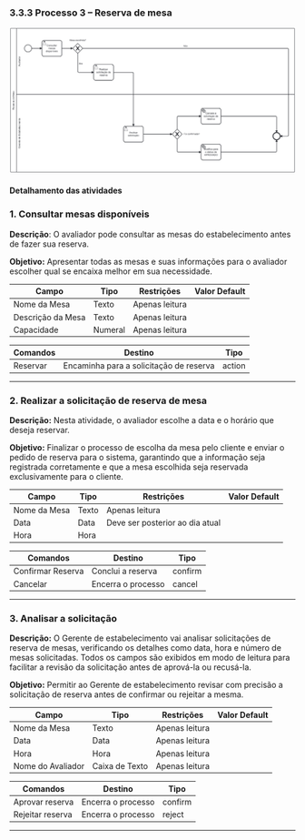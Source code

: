 ### 3.3.3 Processo 3 – Reserva de mesa

![reserva](images/processo-reserva-de-mesa.png)

#### Detalhamento das atividades

### 1. **Consultar mesas disponíveis**
**Descrição**: O avaliador pode consultar as mesas do estabelecimento antes de fazer sua reserva.
     
**Objetivo:** Apresentar todas as mesas e suas informações para o avaliador escolher qual se encaixa melhor em sua necessidade.
  
| **Campo**            | **Tipo**         | **Restrições**                | **Valor Default** |
|----------------------|------------------|-------------------------------|-------------------|
| Nome da Mesa         | Texto            |  Apenas leitura               |                   |
| Descrição da Mesa    | Texto            |  Apenas leitura               |                   |
| Capacidade           | Numeral          |  Apenas leitura               |                   |


| **Comandos**         | **Destino**                             | **Tipo**          |
|----------------------|-----------------------------------------|-------------------|
| Reservar             | Encaminha para a solicitação de reserva | action            |

---

### 2. **Realizar a solicitação de reserva de mesa**
**Descrição:** Nesta atividade, o avaliador escolhe a data e o horário que deseja reservar.

**Objetivo:** Finalizar o processo de escolha da mesa pelo cliente e enviar o pedido de reserva para o sistema, garantindo que a informação seja registrada corretamente e que a mesa escolhida seja reservada exclusivamente para o cliente.

| **Campo**            | **Tipo**         | **Restrições**                   | **Valor Default** |
|----------------------|------------------|----------------------------------|-------------------|
| Nome da Mesa         | Texto            |  Apenas leitura                  |                   |
| Data                 | Data             |  Deve ser posterior ao dia atual |                   |
| Hora                 | Hora             |                                  |                   |

| **Comandos**          | **Destino**                    | **Tipo**          |
|-----------------------|--------------------------------|-------------------|
| Confirmar Reserva     | Conclui a reserva              | confirm           |
| Cancelar              | Encerra o processo             | cancel            |

---

### 3. **Analisar a solicitação**
**Descrição:** O Gerente de estabelecimento vai analisar solicitações de reserva de mesas, verificando os detalhes como data, hora e número de mesas solicitadas. Todos os campos são exibidos em modo de leitura para facilitar a revisão da solicitação antes de aprová-la ou recusá-la.

**Objetivo:** Permitir ao Gerente de estabelecimento revisar com precisão a solicitação de reserva antes de confirmar ou rejeitar a mesma.

| **Campo**            | **Tipo**         | **Restrições**                | **Valor Default** |
|----------------------|------------------|-------------------------------|-------------------|
| Nome da Mesa         | Texto            |  Apenas leitura               |                   |
| Data                 | Data             | Apenas leitura                |                   |
| Hora                 | Hora             | Apenas leitura                |                   |
| Nome do Avaliador    | Caixa de Texto   | Apenas leitura                |                   |

| **Comandos**         | **Destino**                    | **Tipo**          |
|----------------------|--------------------------------|-------------------|
| Aprovar reserva      | Encerra o processo             | confirm           |
| Rejeitar reserva     | Encerra o processo             | reject            |

---
